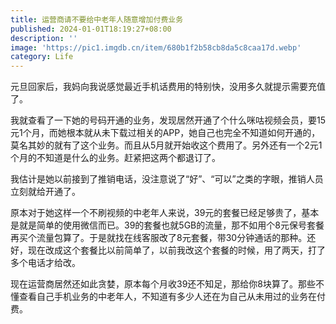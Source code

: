 ```yaml
---
title: 运营商请不要给中老年人随意增加付费业务
published: 2024-01-01T18:19:27+08:00
description: ''
image: 'https://pic1.imgdb.cn/item/680b1f2b58cb8da5c8caa17d.webp'
category: Life
---
```

元旦回家后，我妈向我说感觉最近手机话费用的特别快，没用多久就提示需要充值了。

我就查看了一下她的号码开通的业务，发现居然开通了个什么咪咕视频会员，要15元1个月，而她根本就从未下载过相关的APP，她自己也完全不知道如何开通的，莫名其妙的就有了这个业务。而且从5月就开始收这个费用了。另外还有一个2元1个月的不知道是什么的业务。赶紧把这两个都退订了。

我估计是她以前接到了推销电话，没注意说了“好”、“可以”之类的字眼，推销人员立刻就给开通了。

原本对于她这样一个不刷视频的中老年人来说，39元的套餐已经足够贵了，基本是就是简单的使用微信而已。39的套餐也就5GB的流量，那不如用个8元保号套餐再买个流量包算了。于是就找在线客服改了8元套餐，带30分钟通话的那种。还好，现在改成这个套餐比以前简单了，以前我改这个套餐的时候，用了两天，打了多个电话才给改。

现在运营商居然还如此贪婪，原本每个月收39还不知足，那给你8块算了。那些不懂查看自己手机业务的中老年人，不知道有多少人还在为自己从未用过的业务在付费。
